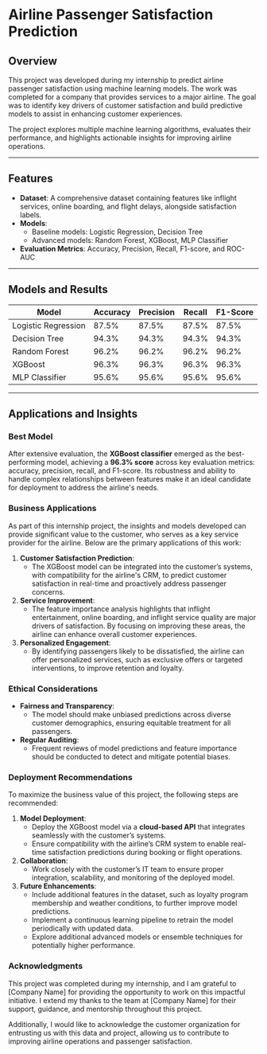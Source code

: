 # Airline Passenger Satisfaction Prediction

## Overview
This project was developed during my internship to predict airline passenger satisfaction using machine learning models. The work was completed for a company that provides services to a major airline. The goal was to identify key drivers of customer satisfaction and build predictive models to assist in enhancing customer experiences.

The project explores multiple machine learning algorithms, evaluates their performance, and highlights actionable insights for improving airline operations.

---

## Features
- **Dataset**: A comprehensive dataset containing features like inflight services, online boarding, and flight delays, alongside satisfaction labels.
- **Models**:
  - Baseline models: Logistic Regression, Decision Tree
  - Advanced models: Random Forest, XGBoost, MLP Classifier
- **Evaluation Metrics**: Accuracy, Precision, Recall, F1-score, and ROC-AUC

---

## Models and Results
| Model                | Accuracy | Precision | Recall | F1-Score |
|----------------------|----------|-----------|--------|----------|
| Logistic Regression  | 87.5%    | 87.5%     | 87.5%  | 87.5%    |
| Decision Tree        | 94.3%    | 94.3%     | 94.3%  | 94.3%    |
| Random Forest        | 96.2%    | 96.2%     | 96.2%  | 96.2%    |
| XGBoost              | 96.3%    | 96.3%     | 96.3%  | 96.3%    |
| MLP Classifier       | 95.6%    | 95.6%     | 95.6%  | 95.6%    |

---

## Applications and Insights

### Best Model
After extensive evaluation, the **XGBoost classifier** emerged as the best-performing model, achieving a **96.3% score** across key evaluation metrics: accuracy, precision, recall, and F1-score. Its robustness and ability to handle complex relationships between features make it an ideal candidate for deployment to address the airline's needs.

### Business Applications
As part of this internship project, the insights and models developed can provide significant value to the customer, who serves as a key service provider for the airline. Below are the primary applications of this work:
1. **Customer Satisfaction Prediction**:
   - The XGBoost model can be integrated into the customer’s systems, with compatibility for the airline's CRM, to predict customer satisfaction in real-time and proactively address passenger concerns.
2. **Service Improvement**:
   - The feature importance analysis highlights that inflight entertainment, online boarding, and inflight service quality are major drivers of satisfaction. By focusing on improving these areas, the airline can enhance overall customer experiences.
3. **Personalized Engagement**:
   - By identifying passengers likely to be dissatisfied, the airline can offer personalized services, such as exclusive offers or targeted interventions, to improve retention and loyalty.

### Ethical Considerations
- **Fairness and Transparency**:
  - The model should make unbiased predictions across diverse customer demographics, ensuring equitable treatment for all passengers.
- **Regular Auditing**:
  - Frequent reviews of model predictions and feature importance should be conducted to detect and mitigate potential biases.

### Deployment Recommendations
To maximize the business value of this project, the following steps are recommended:
1. **Model Deployment**:
   - Deploy the XGBoost model via a **cloud-based API** that integrates seamlessly with the customer’s systems.
   - Ensure compatibility with the airline’s CRM system to enable real-time satisfaction predictions during booking or flight operations.
2. **Collaboration**:
   - Work closely with the customer’s IT team to ensure proper integration, scalability, and monitoring of the deployed model.
3. **Future Enhancements**:
   - Include additional features in the dataset, such as loyalty program membership and weather conditions, to further improve model predictions.
   - Implement a continuous learning pipeline to retrain the model periodically with updated data.
   - Explore additional advanced models or ensemble techniques for potentially higher performance.

### Acknowledgments
This project was completed during my internship, and I am grateful to [Company Name] for providing the opportunity to work on this impactful initiative. I extend my thanks to the team at [Company Name] for their support, guidance, and mentorship throughout this project.

Additionally, I would like to acknowledge the customer organization for entrusting us with this data and project, allowing us to contribute to improving airline operations and passenger satisfaction.
